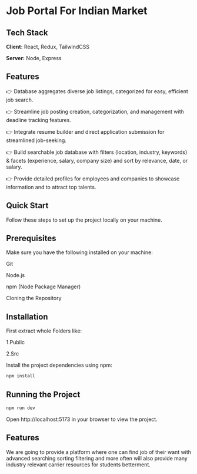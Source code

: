 
# Job Portal For Indian Market




## Tech Stack
 

**Client:** React, Redux, TailwindCSS

**Server:** Node, Express


## Features

👉 Database aggregates diverse job listings, categorized for easy, efficient job search.

👉 Streamline job posting creation, categorization, and management with deadline tracking features.

👉 Integrate resume builder and direct application submission for streamlined job-seeking.

👉 Build searchable job database with filters (location, industry, keywords) & facets (experience, salary, 
company size) and sort by relevance, date, or salary.


👉 Provide detailed profiles for employees and companies to showcase information and to attract top talents.

## Quick Start
Follow these steps to set up the project locally on your machine.

## Prerequisites
Make sure you have the following installed on your machine:


Git

Node.js

npm (Node Package Manager)

Cloning the Repository

## Installation

First extract whole Folders like:

1.Public

2.Src

Install the project dependencies using npm:
```bash
npm install 
```

## Running the Project
```bash
npm run dev
```
Open http://localhost:5173 in your browser to view the project.


## Features
We are going to provide a platform where one can find job of their want with advanced searching sorting filtering and more often will also provide many industry relevant carrier resources for students betterment. 

